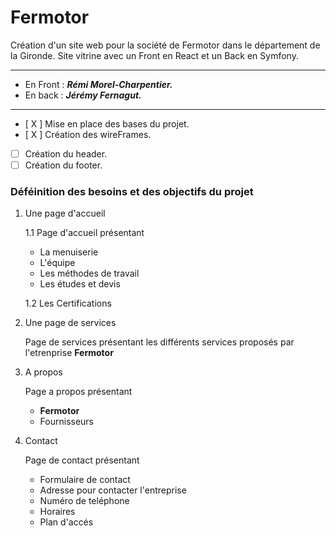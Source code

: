 # Fermotor

Création d'un site web pour la société de Fermotor dans le département de la Gironde.
Site vitrine avec un Front en React et un Back en Symfony. 


<hr/>

* En Front : ***Rémi Morel-Charpentier.*** 
* En back : ***Jérémy Fernagut.***

<hr/>

- [ X ] Mise en place des bases du projet.
- [ X ] Création des wireFrames.
- [  ] Création du header.
- [  ] Création du footer.

### Déféinition des besoins et des objectifs du projet

1. Une page d'accueil 

    1.1 Page d'accueil présentant 

    * La menuiserie 
    * L'équipe
    * Les méthodes de travail
    * Les études et devis

    1.2 Les Certifications 

2. Une page de services
 
    Page de services présentant les différents services proposés par l'etrenprise **Fermotor**

3. A propos 

    Page a propos présentant 

    * **Fermotor** 
    * Fournisseurs 

4. Contact

    Page de contact présentant

    * Formulaire de contact
    * Adresse pour contacter l'entreprise
    * Numéro de teléphone 
    * Horaires 
    * Plan d'accés 
